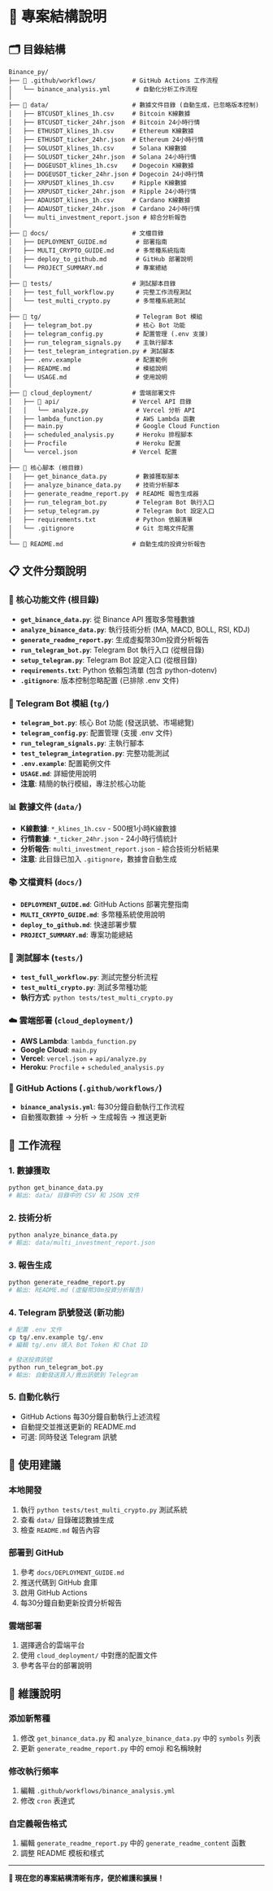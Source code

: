 # 📁 專案結構說明

## 🗂️ 目錄結構

```
Binance_py/
├── 📁 .github/workflows/          # GitHub Actions 工作流程
│   └── binance_analysis.yml       # 自動化分析工作流程
│
├── 📁 data/                       # 數據文件目錄 (自動生成，已忽略版本控制)
│   ├── BTCUSDT_klines_1h.csv     # Bitcoin K線數據
│   ├── BTCUSDT_ticker_24hr.json  # Bitcoin 24小時行情
│   ├── ETHUSDT_klines_1h.csv     # Ethereum K線數據
│   ├── ETHUSDT_ticker_24hr.json  # Ethereum 24小時行情
│   ├── SOLUSDT_klines_1h.csv     # Solana K線數據
│   ├── SOLUSDT_ticker_24hr.json  # Solana 24小時行情
│   ├── DOGEUSDT_klines_1h.csv    # Dogecoin K線數據
│   ├── DOGEUSDT_ticker_24hr.json # Dogecoin 24小時行情
│   ├── XRPUSDT_klines_1h.csv     # Ripple K線數據
│   ├── XRPUSDT_ticker_24hr.json  # Ripple 24小時行情
│   ├── ADAUSDT_klines_1h.csv     # Cardano K線數據
│   ├── ADAUSDT_ticker_24hr.json  # Cardano 24小時行情
│   └── multi_investment_report.json # 綜合分析報告
│
├── 📁 docs/                       # 文檔目錄
│   ├── DEPLOYMENT_GUIDE.md        # 部署指南
│   ├── MULTI_CRYPTO_GUIDE.md      # 多幣種系統指南
│   ├── deploy_to_github.md        # GitHub 部署說明
│   └── PROJECT_SUMMARY.md         # 專案總結
│
├── 📁 tests/                      # 測試腳本目錄
│   ├── test_full_workflow.py      # 完整工作流程測試
│   └── test_multi_crypto.py       # 多幣種系統測試
│
├── 📁 tg/                          # Telegram Bot 模組
│   ├── telegram_bot.py            # 核心 Bot 功能
│   ├── telegram_config.py         # 配置管理 (.env 支援)
│   ├── run_telegram_signals.py    # 主執行腳本
│   ├── test_telegram_integration.py # 測試腳本
│   ├── .env.example               # 配置範例
│   ├── README.md                  # 模組說明
│   └── USAGE.md                   # 使用說明
│
├── 📁 cloud_deployment/           # 雲端部署文件
│   ├── 📁 api/                    # Vercel API 目錄
│   │   └── analyze.py             # Vercel 分析 API
│   ├── lambda_function.py         # AWS Lambda 函數
│   ├── main.py                    # Google Cloud Function
│   ├── scheduled_analysis.py      # Heroku 排程腳本
│   ├── Procfile                   # Heroku 配置
│   └── vercel.json               # Vercel 配置
│
├── 📄 核心腳本 (根目錄)
│   ├── get_binance_data.py        # 數據獲取腳本
│   ├── analyze_binance_data.py    # 技術分析腳本
│   ├── generate_readme_report.py  # README 報告生成器
│   ├── run_telegram_bot.py        # Telegram Bot 執行入口
│   ├── setup_telegram.py          # Telegram Bot 設定入口
│   ├── requirements.txt           # Python 依賴清單
│   └── .gitignore                 # Git 忽略文件配置
│
└── 📄 README.md                   # 自動生成的投資分析報告
```

## 📋 文件分類說明

### 🔧 核心功能文件 (根目錄)
- **`get_binance_data.py`**: 從 Binance API 獲取多幣種數據
- **`analyze_binance_data.py`**: 執行技術分析 (MA, MACD, BOLL, RSI, KDJ)
- **`generate_readme_report.py`**: 生成虛擬幣30m投資分析報告
- **`run_telegram_bot.py`**: Telegram Bot 執行入口 (從根目錄)
- **`setup_telegram.py`**: Telegram Bot 設定入口 (從根目錄)
- **`requirements.txt`**: Python 依賴包清單 (包含 python-dotenv)
- **`.gitignore`**: 版本控制忽略配置 (已排除 .env 文件)

### 📱 Telegram Bot 模組 (`tg/`)
- **`telegram_bot.py`**: 核心 Bot 功能 (發送訊號、市場總覽)
- **`telegram_config.py`**: 配置管理 (支援 .env 文件)
- **`run_telegram_signals.py`**: 主執行腳本
- **`test_telegram_integration.py`**: 完整功能測試
- **`.env.example`**: 配置範例文件
- **`USAGE.md`**: 詳細使用說明
- **注意**: 精簡的執行模組，專注於核心功能

### 📊 數據文件 (`data/`)
- **K線數據**: `*_klines_1h.csv` - 500根1小時K線數據
- **行情數據**: `*_ticker_24hr.json` - 24小時行情統計
- **分析報告**: `multi_investment_report.json` - 綜合技術分析結果
- **注意**: 此目錄已加入 `.gitignore`，數據會自動生成

### 📚 文檔資料 (`docs/`)
- **`DEPLOYMENT_GUIDE.md`**: GitHub Actions 部署完整指南
- **`MULTI_CRYPTO_GUIDE.md`**: 多幣種系統使用說明
- **`deploy_to_github.md`**: 快速部署步驟
- **`PROJECT_SUMMARY.md`**: 專案功能總結

### 🧪 測試腳本 (`tests/`)
- **`test_full_workflow.py`**: 測試完整分析流程
- **`test_multi_crypto.py`**: 測試多幣種功能
- **執行方式**: `python tests/test_multi_crypto.py`

### ☁️ 雲端部署 (`cloud_deployment/`)
- **AWS Lambda**: `lambda_function.py`
- **Google Cloud**: `main.py`
- **Vercel**: `vercel.json` + `api/analyze.py`
- **Heroku**: `Procfile` + `scheduled_analysis.py`

### 🤖 GitHub Actions (`.github/workflows/`)
- **`binance_analysis.yml`**: 每30分鐘自動執行工作流程
- 自動獲取數據 → 分析 → 生成報告 → 推送更新

## 🔄 工作流程

### 1. 數據獲取
```bash
python get_binance_data.py
# 輸出: data/ 目錄中的 CSV 和 JSON 文件
```

### 2. 技術分析
```bash
python analyze_binance_data.py
# 輸出: data/multi_investment_report.json
```

### 3. 報告生成
```bash
python generate_readme_report.py
# 輸出: README.md (虛擬幣30m投資分析報告)
```

### 4. Telegram 訊號發送 (新功能)
```bash
# 配置 .env 文件
cp tg/.env.example tg/.env
# 編輯 tg/.env 填入 Bot Token 和 Chat ID

# 發送投資訊號
python run_telegram_bot.py
# 輸出: 自動發送買入/賣出訊號到 Telegram
```

### 5. 自動化執行
- GitHub Actions 每30分鐘自動執行上述流程
- 自動提交並推送更新的 README.md
- 可選: 同時發送 Telegram 訊號

## 🎯 使用建議

### 本地開發
1. 執行 `python tests/test_multi_crypto.py` 測試系統
2. 查看 `data/` 目錄確認數據生成
3. 檢查 `README.md` 報告內容

### 部署到 GitHub
1. 參考 `docs/DEPLOYMENT_GUIDE.md`
2. 推送代碼到 GitHub 倉庫
3. 啟用 GitHub Actions
4. 每30分鐘自動更新投資分析報告

### 雲端部署
1. 選擇適合的雲端平台
2. 使用 `cloud_deployment/` 中對應的配置文件
3. 參考各平台的部署說明

## 📝 維護說明

### 添加新幣種
1. 修改 `get_binance_data.py` 和 `analyze_binance_data.py` 中的 `symbols` 列表
2. 更新 `generate_readme_report.py` 中的 emoji 和名稱映射

### 修改執行頻率
1. 編輯 `.github/workflows/binance_analysis.yml`
2. 修改 `cron` 表達式

### 自定義報告格式
1. 編輯 `generate_readme_report.py` 中的 `generate_readme_content` 函數
2. 調整 README 模板和樣式

---

**🎉 現在您的專案結構清晰有序，便於維護和擴展！**
